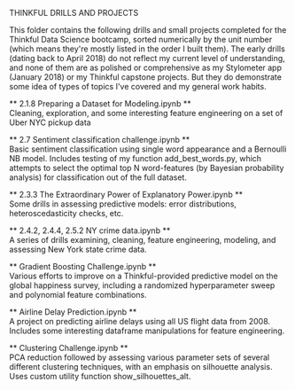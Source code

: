 THINKFUL DRILLS AND PROJECTS

This folder contains the following drills and small projects completed for the Thinkful Data Science bootcamp, sorted numerically by the unit number (which means they're mostly listed in the order I built them).  The early drills (dating back to April 2018) do not reflect my current level of understanding, and none of them are as polished or comprehensive as my Stylometer app (January 2018) or my Thinkful capstone projects.  But they do demonstrate some idea of types of topics I've covered and my general work habits.

** 2.1.8 Preparing a Dataset for Modeling.ipynb **  
Cleaning, exploration, and some interesting feature engineering on a set of Uber NYC pickup data

** 2.7 Sentiment classification challenge.ipynb **  
Basic sentiment classification using single word appearance and a Bernoulli NB model.  Includes testing of my function add_best_words.py, which attempts to select the optimal top N word-features (by Bayesian probability analysis) for classification out of the full dataset.

** 2.3.3 The Extraordinary Power of Explanatory Power.ipynb **  
Some drills in assessing predictive models: error distributions, heteroscedasticity checks, etc.

** 2.4.2, 2.4.4, 2.5.2 NY crime data.ipynb **  
A series of drills examining, cleaning, feature engineering, modeling, and assessing New York state crime data.

** Gradient Boosting Challenge.ipynb **  
Various efforts to improve on a Thinkful-provided predictive model on the global happiness survey, including a randomized hyperparameter sweep and polynomial feature combinations.

** Airline Delay Prediction.ipynb **  
A project on predicting airline delays using all US flight data from 2008.  Includes some interesting dataframe manipulations for feature engineering.

** Clustering Challenge.ipynb **  
PCA reduction followed by assessing various parameter sets of several different clustering techniques, with an emphasis on silhouette analysis.  Uses custom utility function show_silhouettes_alt.